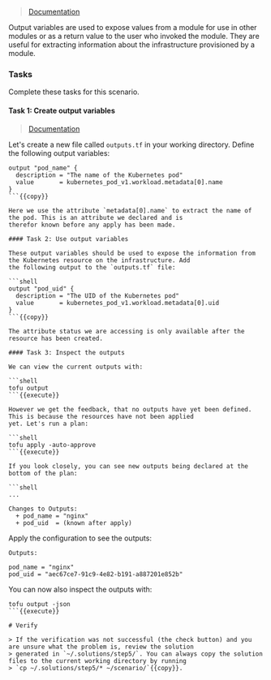 > [Documentation](https://opentofu.org/docs/language/values/outputs/)

Output variables are used to expose values from a module for use in other modules or as a return value to the user who
invoked the module. They are useful for extracting information about the infrastructure provisioned by a module.

### Tasks

Complete these tasks for this scenario.

#### Task 1: Create output variables

> [Documentation](https://opentofu.org/docs/language/values/outputs/#declaring-an-output-value)

Let's create a new file called `outputs.tf` in your working directory. Define the following output variables:

```shell
output "pod_name" {
  description = "The name of the Kubernetes pod"
  value       = kubernetes_pod_v1.workload.metadata[0].name
}
```{{copy}}

Here we use the attribute `metadata[0].name` to extract the name of the pod. This is an attribute we declared and is
therefor known before any apply has been made. 

#### Task 2: Use output variables

These output variables should be used to expose the information from the Kubernetes resource on the infrastructure. Add
the following output to the `outputs.tf` file:

```shell
output "pod_uid" {
  description = "The UID of the Kubernetes pod"
  value       = kubernetes_pod_v1.workload.metadata[0].uid
}
```{{copy}}

The attribute status we are accessing is only available after the resource has been created.

#### Task 3: Inspect the outputs

We can view the current outputs with:

```shell
tofu output
```{{execute}}

However we get the feedback, that no outputs have yet been defined. This is because the resources have not been applied
yet. Let's run a plan:

```shell
tofu apply -auto-approve
```{{execute}}

If you look closely, you can see new outputs being declared at the bottom of the plan:

```shell
...

Changes to Outputs:
  + pod_name = "nginx"
  + pod_uid  = (known after apply)
```

Apply the configuration to see the outputs:

```shell
Outputs:

pod_name = "nginx"
pod_uid = "aec67ce7-91c9-4e82-b191-a887201e852b"
```

You can now also inspect the outputs with:

```shell
tofu output -json
```{{execute}}

# Verify

> If the verification was not successful (the check button) and you are unsure what the problem is, review the solution
> generated in `~/.solutions/step5/`. You can always copy the solution files to the current working directory by running
> `cp ~/.solutions/step5/* ~/scenario/`{{copy}}.
